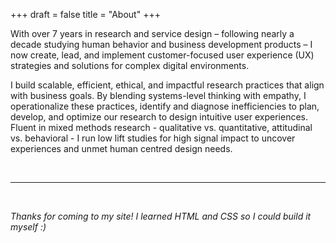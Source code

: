 +++
draft = false
title = "About"
+++

With over 7 years in research and service design – following nearly a decade studying human behavior and business development products – I now create, lead, and implement customer-focused user experience (UX) strategies and solutions for complex digital environments.

I build scalable, efficient, ethical, and impactful research practices that align with business goals. By blending systems-level thinking with empathy, I operationalize these practices, identify and diagnose inefficiencies to plan, develop, and optimize our research to design intuitive user experiences. Fluent in mixed methods research - qualitative vs. quantitative, attitudinal vs. behavioral - I run low lift studies for high signal impact to uncover experiences and unmet human centred design needs.

<br>

***

<br>

*Thanks for coming to my site! I learned HTML and CSS so I could build it myself :)* 